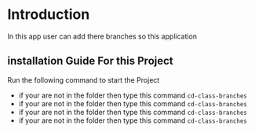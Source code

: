 # Introduction
In this app user can add there branches so this application 

## installation Guide For this Project
Run the following command to start the Project

* if your are not in the folder then type this command `cd-class-branches`
* if your are not in the folder then type this command `cd-class-branches`
* if your are not in the folder then type this command `cd-class-branches`
* if your are not in the folder then type this command `cd-class-branches`
